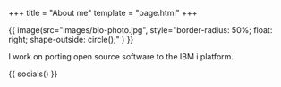 +++
title = "About me"
template = "page.html"
+++

{{ image(src="images/bio-photo.jpg",
      style="border-radius: 50%; float: right; shape-outside: circle();"
   )
}}

I work on porting open source software to the IBM i platform.

{{ socials() }}
